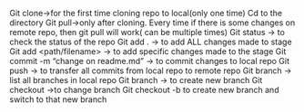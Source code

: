 Git clone->for the first time cloning repo to local(only one time)
Cd to the directory
Git pull->only after cloning. Every time if there is some changes on remote repo, then git pull will work( can be multiple times)
Git status -> to check the status of the repo
Git add . -> to add ALL changes made to stage
Git add <path/filename> -> to add specific changes made to the stage
Git commit -m “change on readme.md” -> to commit changes to local repo
Git push -> to transfer all commits from local repo to remote repo
Git branch -> list all branches in local repo
Git branch <branch-name> -> to create new branch
Git checkout <branch name> ->to change branch
Git checkout -b <branch name> to create new branch and switch to that new branch

